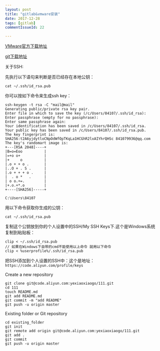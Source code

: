 ```yaml
---
layout: post
title: "gitlab&vmware安装"
date: 2017-12-28
tags: [gitlab]
commentIssueId: 22

---
```


[VMware官方下载地址](https://my.vmware.com/cn/web/vmware/free#desktop_end_user_computing/vmware_workstation_player/14_0)

[git下载地址](https://git-scm.com/downloads)

关于SSH:

先执行以下语句来判断是否已经存在本地公钥：

```shell
cat ~/.ssh/id_rsa.pub
```
你可以按如下命令来生成ssh key：
```shell
ssh-keygen -t rsa -C "mail@mail"
Generating public/private rsa key pair.
Enter file in which to save the key (/c/Users/84107/.ssh/id_rsa):
Enter passphrase (empty for no passphrase):
Enter same passphrase again:
Your identification has been saved in /c/Users/84107/.ssh/id_rsa.
Your public key has been saved in /c/Users/84107/.ssh/id_rsa.pub.
The key fingerprint is:
SHA256:t2A6yjdytloCNpOdWfOpTKqLa1HCGhR2lxAIYhrQHSc 841079936@qq.com
The key's randomart image is:
+---[RSA 2048]----+
|B=o=Eoo          |
|=+o o+           |
|+     o          |
|.o + + o .       |
|..O + . S .      |
|.o + + + o .     |
|  . o *   .      |
| o o.+=.         |
|+.o.+*.o         |
+----[SHA256]-----+

C:\Users\84107
```
用以下命令获取你生成的公钥：
```shell
cat ~/.ssh/id_rsa.pub
```
复制这个公钥放到你的个人设置中的SSH/My SSH Keys下.这个是Windows系统复制到粘贴板：
```shell
clip < ~/.ssh/id_rsa.pub
// 如果在Windows下自带的cmd不能使用以上命令 就用以下命令
clip < %userprofile%/.ssh/id_rsa.pub
```
把SSH添加到个人设置的SSH中：这个是地址：
`https://code.aliyun.com/profile/keys`

Create a new repository
```shell
git clone git@code.aliyun.com:yexiaoxiaogo/111.git
cd 111
touch README.md
git add README.md
git commit -m "add README"
git push -u origin master
```

Existing folder or Git repository
```shell
cd existing_folder
git init
git remote add origin git@code.aliyun.com:yexiaoxiaogo/111.git
git add .
git commit
git push -u origin master
```
